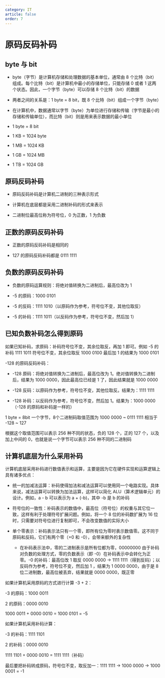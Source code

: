 ```yaml
---
category: IT
article: false
order: 7
---
```


# 原码反码补码

## byte 与 bit

- byte（字节）是计算机存储和处理数据的基本单位，通常由 8 个比特（bit）组成。每个比特（bit）是计算机中最小的存储单位，只能存储 0 或者 1 这两个状态。因此，一个字节（byte）可以存储 8 个比特（bit）的数据

- 两者之间的关系是：1 byte = 8 bit，既 8 个比特（bit）组成一个字节（byte）

- 在计算机中，数据通常以字节（byte）为单位进行存储和传输（字节是最小的存储和传输单位），而比特（bit）则是用来表示数据的最小单位

- 1 byte = 8 bit

- 1 KB = 1024 byte

- 1 MB = 1024 KB

- 1 GB = 1024 MB

- 1 TB = 1024 GB

## 原码反码补码

- 原码反码补码是计算机二进制的三种表示形式

- 计算机在底层都是采用二进制补码的形式来表示

- 二进制位最高位称为符号位，0 为正数，1 为负数

## 正数的原码反码补码

- 正数的原码反码补码是相同的

- 127 的原码反码补码都是 0111 1111

## 负数的原码反码补码

- 负数的原码运算规则：将绝对值转换为二进制后，最高位改为 1

- -5 的原码：1000 0101

- -5 的反码：1111 1010（以原码作为参考，符号位不变，其他位取反）

- -5 的补码：1111 1011（以反码作为参考，符号位不变，然后加 1）

## 已知负数补码怎么得到原码

如果已知补码，求原码：补码符号位不变，其余位取反，再加 1 即可。例如 -5 的补码 1111 1011 符号位不变，其余位取反 1000 0100 最后加 1 的结果为 1000 0101

-128 的原码反码补码：

- -128 原码：将绝对值转换为二进制后，最高位改为 1。绝对值转换为二进制后，结果为 1000 0000，因此最高位已经是 1 了，因此结果就是 1000 0000

- -128 反码：以原码作为参考，符号位不变，其他位取反。结果为：1111 1111

- -128 补码：以反码作为参考，符号位不变，然后加 1。结果为：1000 0000（-128 的原码和补码是一样的）

1 byte = 8bit 一个字节，8个二进制码取值范围为 1000 0000 ~ 0111 1111 相当于 -128 ~ 127

根据这个取值范围可以表示 256 种不同的状态，负的 128 个，正的 127 个，以及加上中间的 0，也就是说一个字节可以表示 256 种不同的二进制码

## 计算机底层为什么采用补码

计算机底层采用补码进行数值表示和运算，主要是因为它在硬件实现和运算逻辑上具有诸多优点：

- 统一的加减法运算：补码使得加法和减法运算可以使用同一个电路实现。具体来说，减法运算可以转换为加法运算，这样可以简化 ALU（算术逻辑单元）的设计。例如，a - b 可以表示为 a + (-b)，其中 -b 是 b 的补码

- 符号位的一致性：补码表示的数值中，最高位（符号位）的权重与其它位一致，这样有利于处理符号扩展问题。例如，将一个 8 位的补码数扩展为 16 位时，只需要对符号位进行复制即可，不会改变数值的实际大小

- 单个零表示：补码表示法只有一个零，即所有位为零时表示数值零。这不同于原码和反码，它们有两个零（+0 和 -0），会带来额外的复杂性

    - 在补码表示法中，零的二进制表示是所有位都为零，00000000 由于补码对负数的处理方式，零的负数表示（即 -0）在补码表示中会转化为正零。-0 的补码：最高位改 1 取反 0000 0000 -> 1111 1111（得到反码）；以反码作为参考，符号位不变，然后加 1 ，结果为 1 0000 0000，由于是 8 位二进制数，最高位被丢弃，结果就是 0000 0000，既正零

如果计算机采用原码的方式进行计算 -3 + 2：

-3 的原码：1000 0011

2 的原码：0000 0010

1000 0011 + 0000 0010 = 1000 0101 = -5

如果计算机采用补码计算：

-3 的补码：1111 1101

2 的补码：0000 0010

1111 1101 + 0000 0010 = 1111 1111（补码）

最后要把补码转成原码，符号位不变，取反加一：1111 1111 -> 1000 0000 -> 1000 0001 = -1